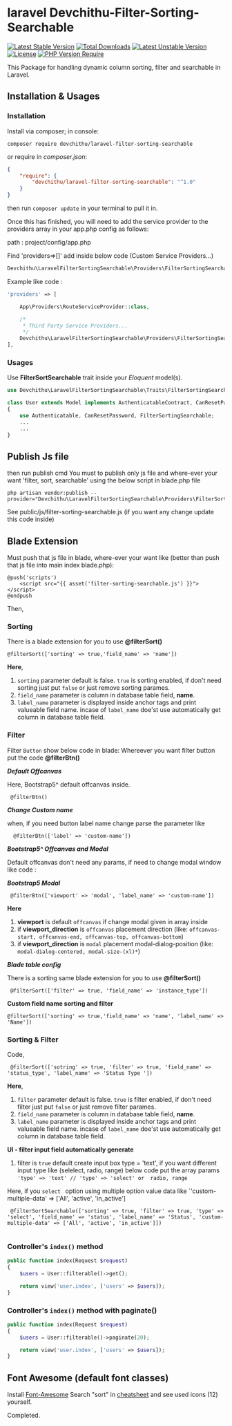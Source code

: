 # laravel Devchithu-Filter-Sorting-Searchable

[![Latest Stable Version](http://poser.pugx.org/devchithu/filter-sort-searchable/v)](https://packagist.org/packages/devchithu/filter-sort-searchable) [![Total Downloads](http://poser.pugx.org/devchithu/filter-sort-searchable/downloads)](https://packagist.org/packages/devchithu/filter-sort-searchable) [![Latest Unstable Version](http://poser.pugx.org/devchithu/filter-sort-searchable/v/unstable)](https://packagist.org/packages/devchithu/filter-sort-searchable) [![License](http://poser.pugx.org/devchithu/filter-sort-searchable/license)](https://packagist.org/packages/devchithu/filter-sort-searchable) [![PHP Version Require](http://poser.pugx.org/devchithu/filter-sort-searchable/require/php)](https://packagist.org/packages/devchithu/filter-sort-searchable)


This Package for handling dynamic column sorting, filter and searchable in Laravel.

## Installation & Usages

### Installation

Install via composer; in console: 
```
composer require devchithu/laravel-filter-sorting-searchable 
``` 
or require in *composer.json*:
```json
{
    "require": {
        "devchithu/laravel-filter-sorting-searchable": "^1.0"
    }
}
```
then run `composer update` in your terminal to pull it in.

Once this has finished, you will need to add the service provider to the providers array in your app.php config as follows:

path : project/config/app.php

Find 'providers=>[]' add inside below code (Custom Service Providers...)

```php
Devchithu\LaravelFilterSortingSearchable\Providers\FilterSortingSearchableProvider::class,
```
Example like code : 

```php
'providers' => [

    App\Providers\RouteServiceProvider::class,

    /*
     * Third Party Service Providers...
     */
    Devchithu\LaravelFilterSortingSearchable\Providers\FilterSortingSearchableProvider::class,
],
```
### Usages

Use **FilterSortSearchable** trait inside your *Eloquent* model(s).

```php
use Devchithu\LaravelFilterSortingSearchable\Traits\FilterSortingSearchable;

class User extends Model implements AuthenticatableContract, CanResetPasswordContract
{
    use Authenticatable, CanResetPassword, FilterSortingSearchable;
    ...
    ...
}
```

## Publish Js file

then run publish cmd You must to publish only js file and where-ever your want 'filter, sort, searchable' using the below script in blade.php file

```
php artisan vendor:publish --provider="Devchithu\LaravelFilterSortingSearchable\Providers\FilterSortingSearchableProvider"
```
See public/js/filter-sorting-searchable.js (if you want any change update this code inside)

## Blade Extension
Must push that js file in blade, where-ever your want like (better than push that js file into main index blade.php):

```
@push('scripts')
    <script src="{{ asset('filter-sorting-searchable.js') }}"></script>
@endpush
```
Then, 

### Sorting

There is a blade extension for you to use **@filterSort()**

```blade
@filterSort(['sorting' => true,'field_name' => 'name'])
```
**Here**,
1. `sorting` parameter default is false. `true` is sorting enabled, if don't need sorting just put `false` or just remove sorting parames.
2. `field_name` parameter is column in database table field, **name**.
3. `label_name` parameter is displayed inside anchor tags and print valueable field name. incase of  `label_name` doe'st use automatically get column in database table field.
   
### Filter
Filter `Button` show below code in blade: 
Whereever you want filter button put the code **@filterBtn()**

***Default Offcanvas***

Here, Bootstrap5^ default offcanvas inside.

```blade
 @filterBtn()
```

***Change Custom name***

when, if you need button label name change parse the parameter like

```blade
  @filterBtn(['label' => 'custom-name'])
```

***Bootstrap5^ Offcanvas and Modal***

Default offcanvas don't need any params, if need to change modal window like code :

***Bootstrap5 Modal***

```blade
 @filterBtn(['viewport' => 'modal', 'label_name' => 'custom-name'])
```
**Here**

1. **viewport** is default `offcanvas` if change modal given in array inside
2. if **viewport_direction** is `offcanvas` placement direction (like: `offcanvas-start, offcanvas-end, offcanvas-top, offcanvas-bottom`)
3. if **viewport_direction** is `modal` placement modal-dialog-position (like: `modal-dialog-centered, modal-size-(xl)*`)

***Blade table config***

There is a sorting same blade extension for you to use **@filterSort()**

```blade
 @filterSort(['filter' => true, 'field_name' => 'instance_type'])
```

**Custom field name sorting and filter**

```blade
@filterSort(['sorting' => true,'field_name' => 'name', 'label_name' => 'Name'])
```

### Sorting & Filter

Code, 

```blade
 @filterSort(['sotring' => true, 'filter' => true, 'field_name' => 'status_type', 'label_name' => 'Status Type '])
```

**Here**,
1. `filter` parameter default is false. `true` is filter enabled, if don't need filter just put `false` or just remove filter parames.
2. `field_name` parameter is column in database table field, **name**.
3. `label_name` parameter is displayed inside anchor tags and print valueable field name. incase of  `label_name` doe'st use automatically get column in database table field.

**UI - filter input field automatically generate**

1. filter is `true` default create input box type = 'text', if you want different input type like (selelect, radio, range) below code put the array params
   `'type' => 'text' // 'type' => 'select' or  radio, range`

Here, if you `select ` option using  multiple option value data like `'custom-multiple-data' => ['All', 'active', 'in_active']

```blade
 @filterSortSearchable(['sorting' => true, 'filter' => true, 'type' => 'select', 'field_name' => 'status', 'label_name' => 'Status', 'custom-multiple-data' => ['All', 'active', 'in_active']])
                               
```

### Controller's `index()` method

```php
public function index(Request $request)
{
    $users = User::filterable()->get();

    return view('user.index', ['users' => $users]);
}
```

### Controller's `index()` method with paginate()

```php
public function index(Request $request)
{
    $users = User::filterable()->paginate(20);

    return view('user.index', ['users' => $users]);
}
```

## Font Awesome (default font classes)

Install [Font-Awesome](https://fontawesome.com/v4.7.0/) Search "sort" in [cheatsheet](https://fontawesome.com/v4.7.0/icons/) and see used icons (12) yourself.

Completed.

